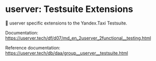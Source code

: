 # userver: Testsuite Extensions

🐙 userver specific extensions to the Yandex.Taxi Testsuite.

Documentation: https://userver.tech/df/d07/md_en_2userver_2functional__testing.html

Reference documentation: https://userver.tech/db/daa/group__userver__testsuite.html

